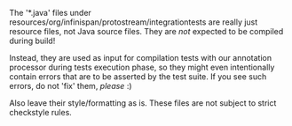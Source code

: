 The '*.java' files under resources/org/infinispan/protostream/integrationtests are really just resource files, not Java
source files. They are _not_ expected to be compiled during build!

Instead, they are used as input for compilation tests with our annotation processor during tests execution phase, so
they might even intentionally contain errors that are to be asserted by the test suite. If you see such errors, do not 
'fix' them, _please_ :)

Also leave their style/formatting as is. These files are not subject to strict checkstyle rules.
